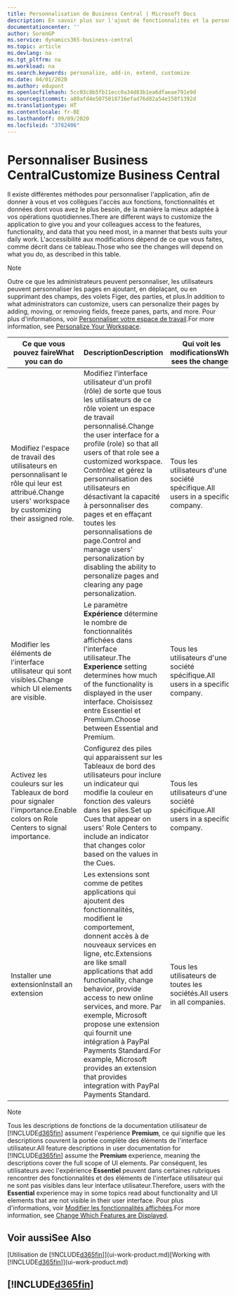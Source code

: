 ```yaml
---
title: Personnalisation de Business Central | Microsoft Docs
description: En savoir plus sur l'ajout de fonctionnalités et la personnalisation de Business Central.
documentationcenter: ''
author: SorenGP
ms.service: dynamics365-business-central
ms.topic: article
ms.devlang: na
ms.tgt_pltfrm: na
ms.workload: na
ms.search.keywords: personalize, add-in, extend, customize
ms.date: 04/01/2020
ms.author: edupont
ms.openlocfilehash: 5cc03c8b5fb11ecc0a34d83b1ea6dfaeae791e9d
ms.sourcegitcommit: a80afd4e5075018716efad76d82a54e158f1392d
ms.translationtype: HT
ms.contentlocale: fr-BE
ms.lasthandoff: 09/09/2020
ms.locfileid: "3782406"
---
```

# <a name="customize-business-central"></a><span data-ttu-id="06916-103">Personnaliser Business Central</span><span class="sxs-lookup"><span data-stu-id="06916-103">Customize Business Central</span></span>
<span data-ttu-id="06916-104">Il existe différentes méthodes pour personnaliser l'application, afin de donner à vous et vos collègues l'accès aux fonctions, fonctionnalités et données dont vous avez le plus besoin, de la manière la mieux adaptée à vos opérations quotidiennes.</span><span class="sxs-lookup"><span data-stu-id="06916-104">There are different ways to customize the application to give you and your colleagues access to the features, functionality, and data that you need most, in a manner that bests suits your daily work.</span></span> <span data-ttu-id="06916-105">L'accessibilité aux modifications dépend de ce que vous faites, comme décrit dans ce tableau.</span><span class="sxs-lookup"><span data-stu-id="06916-105">Those who see the changes will depend on what you do, as described in this table.</span></span>

> [!NOTE]
> <span data-ttu-id="06916-106">Outre ce que les administrateurs peuvent personnaliser, les utilisateurs peuvent personnaliser les pages en ajoutant, en déplaçant, ou en supprimant des champs, des volets Figer, des parties, et plus.</span><span class="sxs-lookup"><span data-stu-id="06916-106">In addition to what administrators can customize, users can personalize their pages by adding, moving, or removing fields, freeze panes, parts, and more.</span></span> <span data-ttu-id="06916-107">Pour plus d'informations, voir [Personnaliser votre espace de travail](ui-personalization-user.md).</span><span class="sxs-lookup"><span data-stu-id="06916-107">For more information, see [Personalize Your Workspace](ui-personalization-user.md).</span></span>

| <span data-ttu-id="06916-108">Ce que vous pouvez faire</span><span class="sxs-lookup"><span data-stu-id="06916-108">What you can do</span></span>    |  <span data-ttu-id="06916-109">Description</span><span class="sxs-lookup"><span data-stu-id="06916-109">Description</span></span>  |  <span data-ttu-id="06916-110">Qui voit les modifications</span><span class="sxs-lookup"><span data-stu-id="06916-110">Who sees the changes</span></span>  |  <span data-ttu-id="06916-111">Plus d'informations</span><span class="sxs-lookup"><span data-stu-id="06916-111">More information</span></span>  |
|-----|---------------|---------|-------|
|<span data-ttu-id="06916-112">Modifiez l'espace de travail des utilisateurs en personnalisant le rôle qui leur est attribué.</span><span class="sxs-lookup"><span data-stu-id="06916-112">Change users' workspace by customizing their assigned role.</span></span>|<span data-ttu-id="06916-113">Modifiez l'interface utilisateur d'un profil (rôle) de sorte que tous les utilisateurs de ce rôle voient un espace de travail personnalisé.</span><span class="sxs-lookup"><span data-stu-id="06916-113">Change the user interface for a profile (role) so that all users of that role see a customized workspace.</span></span> <span data-ttu-id="06916-114">Contrôlez et gérez la personnalisation des utilisateurs en désactivant la capacité à personnaliser des pages et en effaçant toutes les personnalisations de page.</span><span class="sxs-lookup"><span data-stu-id="06916-114">Control and manage users' personalization by disabling the ability to personalize pages and clearing any page personalization.</span></span>|<span data-ttu-id="06916-115">Tous les utilisateurs d'une société spécifique.</span><span class="sxs-lookup"><span data-stu-id="06916-115">All users in a specific company.</span></span>|[<span data-ttu-id="06916-116">Personnaliser les pages pour les profils</span><span class="sxs-lookup"><span data-stu-id="06916-116">Customize Pages for Profiles</span></span>](ui-personalization-manage.md)|
|<span data-ttu-id="06916-117">Modifier les éléments de l'interface utilisateur qui sont visibles.</span><span class="sxs-lookup"><span data-stu-id="06916-117">Change which UI elements are visible.</span></span>|<span data-ttu-id="06916-118">Le paramètre **Expérience** détermine le nombre de fonctionnalités affichées dans l'interface utilisateur.</span><span class="sxs-lookup"><span data-stu-id="06916-118">The **Experience** setting determines how much of the functionality is displayed in the user interface.</span></span> <span data-ttu-id="06916-119">Choisissez entre Essentiel et Premium.</span><span class="sxs-lookup"><span data-stu-id="06916-119">Choose between Essential and Premium.</span></span>|<span data-ttu-id="06916-120">Tous les utilisateurs d'une société spécifique.</span><span class="sxs-lookup"><span data-stu-id="06916-120">All users in a specific company.</span></span>|[<span data-ttu-id="06916-121">Modifier les fonctionnalités affichées</span><span class="sxs-lookup"><span data-stu-id="06916-121">Change Which Features are Displayed</span></span>](ui-experiences.md)|
|<span data-ttu-id="06916-122">Activez les couleurs sur les Tableaux de bord pour signaler l'importance.</span><span class="sxs-lookup"><span data-stu-id="06916-122">Enable colors on Role Centers to signal importance.</span></span>|<span data-ttu-id="06916-123">Configurez des piles qui apparaissent sur les Tableaux de bord des utilisateurs pour inclure un indicateur qui modifie la couleur en fonction des valeurs dans les piles.</span><span class="sxs-lookup"><span data-stu-id="06916-123">Set up Cues that appear on users' Role Centers to include an indicator that changes color based on the values in the Cues.</span></span>|<span data-ttu-id="06916-124">Tous les utilisateurs d'une société spécifique.</span><span class="sxs-lookup"><span data-stu-id="06916-124">All users in a specific company.</span></span>|[<span data-ttu-id="06916-125">Configurer un indicateur coloré sur des piles</span><span class="sxs-lookup"><span data-stu-id="06916-125">Set Up a Colored Indicator on Cues</span></span>](admin-how-set-up-colored-indicator-on-cues.md)|
|<span data-ttu-id="06916-126">Installer une extension</span><span class="sxs-lookup"><span data-stu-id="06916-126">Install an extension</span></span>|<span data-ttu-id="06916-127">Les extensions sont comme de petites applications qui ajoutent des fonctionnalités, modifient le comportement, donnent accès à de nouveaux services en ligne, etc.</span><span class="sxs-lookup"><span data-stu-id="06916-127">Extensions are like small applications that add functionality, change behavior, provide access to new online services, and more.</span></span> <span data-ttu-id="06916-128">Par exemple, Microsoft propose une extension qui fournit une intégration à PayPal Payments Standard.</span><span class="sxs-lookup"><span data-stu-id="06916-128">For example, Microsoft provides an extension that provides integration with PayPal Payments Standard.</span></span>|<span data-ttu-id="06916-129">Tous les utilisateurs de toutes les sociétés.</span><span class="sxs-lookup"><span data-stu-id="06916-129">All users in all companies.</span></span>|[<span data-ttu-id="06916-130">Personnalisation à l'aide d'extensions</span><span class="sxs-lookup"><span data-stu-id="06916-130">Customizing Using Extensions</span></span>](ui-extensions.md)|
> [!NOTE]
> <span data-ttu-id="06916-131">Tous les descriptions de fonctions de la documentation utilisateur de [!INCLUDE[d365fin](includes/d365fin_md.md)] assument l'expérience **Premium**, ce qui signifie que les descriptions couvrent la portée complète des éléments de l'interface utilisateur.</span><span class="sxs-lookup"><span data-stu-id="06916-131">All feature descriptions in user documentation for [!INCLUDE[d365fin](includes/d365fin_md.md)] assume the **Premium** experience, meaning the descriptions cover the full scope of UI elements.</span></span> <span data-ttu-id="06916-132">Par conséquent, les utilisateurs avec l'expérience **Essentiel** peuvent dans certaines rubriques rencontrer des fonctionnalités et des éléments de l'interface utilisateur qui ne sont pas visibles dans leur interface utilisateur.</span><span class="sxs-lookup"><span data-stu-id="06916-132">Therefore, users with the **Essential** experience may in some topics read about functionality and UI elements that are not visible in their user interface.</span></span> <span data-ttu-id="06916-133">Pour plus d'informations, voir [Modifier les fonctionnalités affichées](ui-experiences.md).</span><span class="sxs-lookup"><span data-stu-id="06916-133">For more information, see [Change Which Features are Displayed](ui-experiences.md).</span></span>

## <a name="see-also"></a><span data-ttu-id="06916-134">Voir aussi</span><span class="sxs-lookup"><span data-stu-id="06916-134">See Also</span></span>
<span data-ttu-id="06916-135">[Utilisation de [!INCLUDE[d365fin](includes/d365fin_md.md)]](ui-work-product.md)</span><span class="sxs-lookup"><span data-stu-id="06916-135">[Working with [!INCLUDE[d365fin](includes/d365fin_md.md)]](ui-work-product.md)</span></span>  

## [!INCLUDE[d365fin](includes/free_trial_md.md)]  
